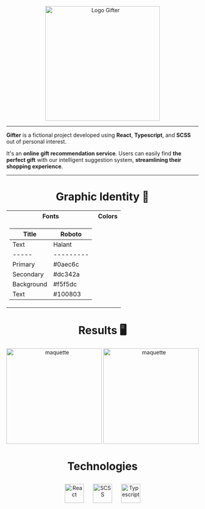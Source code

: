<p align="center">
    <img height="300px" src="lien_vers_le_logo_de_Gifter" alt="Logo Gifter">
</p>
<hr>

**Gifter** is a fictional project developed using **React**, **Typescript**, and **SCSS** out of personal interest.

It's an **online gift recommendation service**. Users can easily find **the perfect gift** with our intelligent suggestion system, **streamlining their shopping experience**.

<hr>

<h1 align="center">Graphic Identity 🎨</h1>
<table align="center">

<tr><th>Fonts</th><th>Colors</th></tr>
<tr><td>

| Title | Roboto |
| ----- | ------ |
| Text  | Halant |
| ----- | --------- |
| Primary | #0aec6c |
| Secondary | #dc342a |
| Background | #f5f5dc |
| Text | #100803 |

</td></tr> </table>

<h1 align="center">Results 🖥️</h1>

<div align="center" float="left">
  <img src="lien_vers_maquette_1" alt="maquette" height="250px">
    <img src="lien_vers_maquette_2" alt="maquette" height="250px">
</div>

<div align="center">  
    <h1>Technologies</h1>
    <img style="margin: 10px" src="lien_vers_logo_React" alt="React" height="50" />  
    <img style="margin: 10px" src="lien_vers_logo_SCSS" alt="SCSS" height="50" />  
    <img style="margin: 10px" src="lien_vers_logo_Typescript" alt="Typescript" height="50" />  
</div>
